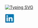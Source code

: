 [![Typing SVG](https://readme-typing-svg.herokuapp.com?color=E2213F&background=A5BFFF00&center=yanl%C4%B1%C5%9F&vCenter=yanl%C4%B1%C5%9F&lines=Hi+everyone%2C+my+name+is+%C4%B0rem+%F0%9F%91%8B;Welcome+to+my+GitHub+profil+%F0%9F%96%A5%EF%B8%8F)](https://git.io/typing-svg)




<a href="https://www.linkedin.com/in/irem-akgeyik/"><img width="30" height="30" src="https://raw.githubusercontent.com/devicons/devicon/master/icons/linkedin/linkedin-original.svg"/></a>
